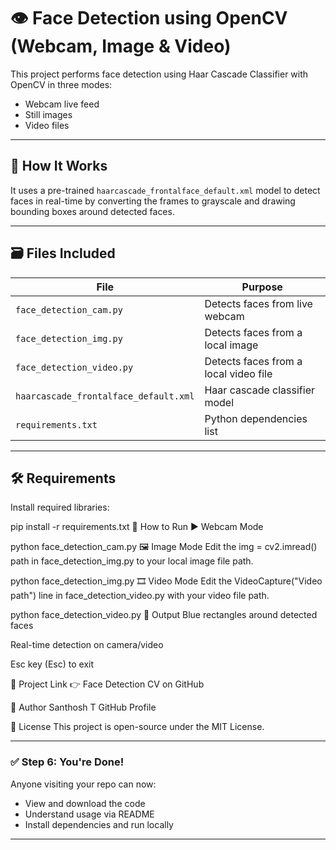 # 👁️ Face Detection using OpenCV (Webcam, Image & Video)

This project performs face detection using Haar Cascade Classifier with OpenCV in three modes:
- Webcam live feed
- Still images
- Video files

---

## 🧠 How It Works

It uses a pre-trained `haarcascade_frontalface_default.xml` model to detect faces in real-time by converting the frames to grayscale and drawing bounding boxes around detected faces.

---

## 🗃️ Files Included

| File | Purpose |
|------|---------|
| `face_detection_cam.py` | Detects faces from live webcam |
| `face_detection_img.py` | Detects faces from a local image |
| `face_detection_video.py` | Detects faces from a local video file |
| `haarcascade_frontalface_default.xml` | Haar cascade classifier model |
| `requirements.txt` | Python dependencies list |

---

## 🛠️ Requirements

Install required libraries:

pip install -r requirements.txt
🚀 How to Run
▶️ Webcam Mode

python face_detection_cam.py
🖼️ Image Mode
Edit the img = cv2.imread() path in face_detection_img.py to your local image file path.

python face_detection_img.py
🎞️ Video Mode
Edit the VideoCapture("Video path") line in face_detection_video.py with your video file path.


python face_detection_video.py
📸 Output
Blue rectangles around detected faces

Real-time detection on camera/video

Esc key (Esc) to exit

🔗 Project Link
👉 Face Detection CV on GitHub

👤 Author
Santhosh T
GitHub Profile

📄 License
This project is open-source under the MIT License.



---

### ✅ Step 6: You're Done!

Anyone visiting your repo can now:
- View and download the code
- Understand usage via README
- Install dependencies and run locally

---
